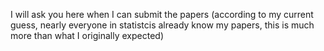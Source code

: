 I will ask you here when I can submit the papers (according to my current guess, nearly everyone in statistcis already know my papers, this is much more than what I originally expected)
